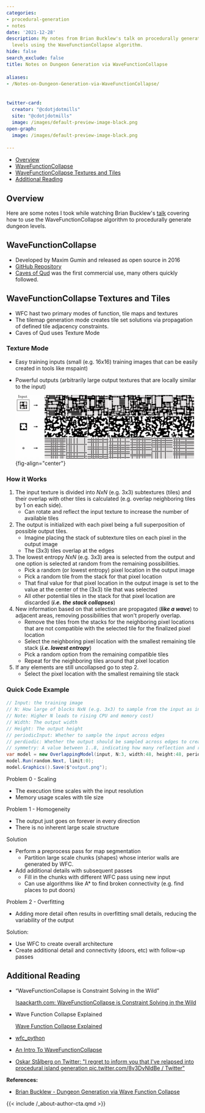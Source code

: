 ```yaml
---
categories:
- procedural-generation
- notes
date: '2021-12-28'
description: My notes from Brian Bucklew's talk on procedurally generating dungeon
  levels using the WaveFunctionCollapse algorithm.
hide: false
search_exclude: false
title: Notes on Dungeon Generation via WaveFunctionCollapse

aliases:
- /Notes-on-Dungeon-Generation-via-WaveFunctionCollapse/


twitter-card:
  creator: "@cdotjdotmills"
  site: "@cdotjdotmills"
  image: /images/default-preview-image-black.png
open-graph:
  image: /images/default-preview-image-black.png

---
```


* [Overview](#overview)
* [WaveFunctionCollapse](#wavefunctioncollapse)
* [WaveFunctionCollapse Textures and Tiles](#wavefunctioncollapse-textures-and-tiles)
* [Additional Reading](#additional-reading)



## Overview

Here are some notes I took while watching Brian Bucklew's [talk](https://www.youtube.com/watch?v=fnFj3dOKcIQ) covering how to use the WaveFunctionCollapse algorithm to procedurally generate dungeon levels.


## WaveFunctionCollapse

- Developed by Maxim Gumin and released as open source in 2016
- [GitHub Repository](https://github.com/mxgmn/WaveFunctionCollapse)
- [Caves of Qud](https://www.cavesofqud.com/) was the first commercial use, many others quickly followed.

## WaveFunctionCollapse Textures and Tiles

- WFC hast two primary modes of function, tile maps and textures
- The tilemap generation mode creates tile set solutions via propagation of defined tile adjacency constraints.
- Caves of Qud uses Texture Mode

### Texture Mode

- Easy training inputs (small (e.g. 16x16) training images that can be easily created in tools like mspaint)
- Powerful outputs (arbitrarily large output textures that are locally similar to the input)
  
    ![](./images/wfc-texture-mode-example_2.png){fig-align="center"}
    

### How it Works

1. The input texture is divided into $NxN$ (e.g. 3x3) subtextures (tiles) and their overlap with other tiles is calculated (e.g. overlap neighboring tiles by 1 on each side).
    - Can rotate and reflect the input texture to increase the number of available tiles
2. The output is initialized with each pixel being a full superposition of possible output tiles.
    - Imagine placing the stack of subtexture tiles on each pixel in the output image
    - The (3x3) tiles overlap at the edges
3. The lowest entropy $NxN$ (e.g. 3x3) area is selected from the output and one option is selected at random from the remaining possibilities.
    - Pick a random (or lowest entropy) pixel location in the output image
    - Pick a random tile from the stack for that pixel location
    - That final value for that pixel location in the output image is set to the value at the center of the (3x3) tile that was selected
    - All other potential tiles in the stack for that pixel location are discarded (***i.e.*** ***the stack collapses***)
4. New information based on that selection are propagated (***like a wave***) to adjacent areas, removing possibilities that won't properly overlap.
    - Remove the tiles from the stacks for the neighboring pixel locations that are not compatible with the selected tile for the finalized pixel location
    - Select the neighboring pixel location with the smallest remaining tile stack (***i.e. lowest entropy***)
    - Pick a random option from the remaining compatible tiles
    - Repeat for the neighboring tiles around that pixel location
5. If any elements are still uncollapsed go to step 2.
    - Select the pixel location with the smallest remaining tile stack

### Quick Code Example

```csharp
// Input: the training image
// N: How large of blocks NxN (e.g. 3x3) to sample from the input as input patterns.
// Note: Higher N leads to rising CPU and memory cost)
// Width: The output width
// Height: The output height
// periodicInput: Whether to sample the input across edges
// perdiodic: Whether the output should be sampled across edges to create edge-wrapping output
// symmetry: A value between 1..8, indicating how many reflection and rotation symmetries should be sampled from the input
var model = new OverlappingModel(input, N:3, width:48, height:48, periodicInput:true, periodic:false, symmetry:8, ground: 0);
model.Run(random.Next, limit:0);
model.Graphics().Save($"output.png");
```

Problem 0 - Scaling

- The execution time scales with the input resolution
- Memory usage scales with tile size

Problem 1 - Homogeneity

- The output just goes on forever in every direction
- There is no inherent large scale structure

Solution

- Perform a preprocess pass for map segmentation
    - Partition large scale chunks (shapes) whose interior walls are generated by WFC.
- Add additional details with subsequent passes
    - Fill in the chunks with different WFC pass using new input
    - Can use algorithms like A* to find broken connectivity (e.g. find places to put doors)

Problem 2 - Overfitting

- Adding more detail often results in overfitting small details, reducing the variability of the output

Solution:

- Use WFC to create overall architecture
- Create additional detail and connectivity (doors, etc) with follow-up passes

## Additional Reading

- “WaveFunctionCollapse is Constraint Solving in the Wild”
  
    [Isaackarth.com: WaveFunctionCollapse is Constraint Solving in the Wild](https://isaackarth.com/papers/wfc_is_constraint_solving_in_the_wild/)
    
- Wave Function Collapse Explained
  
    [Wave Function Collapse Explained](https://www.boristhebrave.com/2020/04/13/wave-function-collapse-explained/)
    
- [wfc_python](https://github.com/ikarth/wfc_python)
- [An Intro To
    WaveFunctionCollapse](https://creativecoding.soe.ucsc.edu/courses/cmpm202_w20/slides/W2_Tues_Karth_WaveFunctionCollapse.pdf)

- [Oskar Stålberg on Twitter: "I regret to inform you that I've relapsed into procedural island generation pic.twitter.com/8v3DvNldBe / Twitter"](https://twitter.com/OskSta/status/1447483550257799171)




**References:**

* [Brian Bucklew - Dungeon Generation via Wave Function Collapse](https://www.youtube.com/watch?v=fnFj3dOKcIQ)






{{< include /_about-author-cta.qmd >}}
